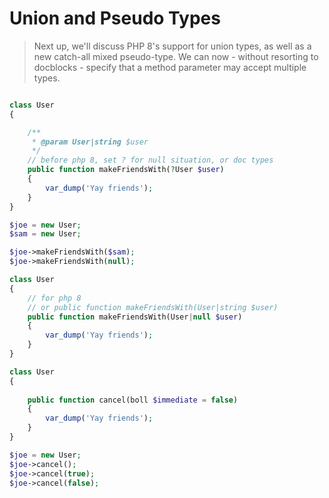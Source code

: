 # Union and Pseudo Types

> Next up, we'll discuss PHP 8's support for union types, as well as a new catch-all mixed pseudo-type. We can now - without resorting to docblocks - specify that a method parameter may accept multiple types.

```php

class User
{

    /**
     * @param User|string $user
     */
    // before php 8, set ? for null situation, or doc types
    public function makeFriendsWith(?User $user)
    {
        var_dump('Yay friends');
    }
}

$joe = new User;
$sam = new User;

$joe->makeFriendsWith($sam);
$joe->makeFriendsWith(null);
```

```php
class User
{
    // for php 8
    // or public function makeFriendsWith(User|string $user)
    public function makeFriendsWith(User|null $user)
    {
        var_dump('Yay friends');
    }
}

```

```php
class User
{
    
    public function cancel(boll $immediate = false)
    {
        var_dump('Yay friends');
    }
}

$joe = new User;
$joe->cancel();
$joe->cancel(true);
$joe->cancel(false);

```
